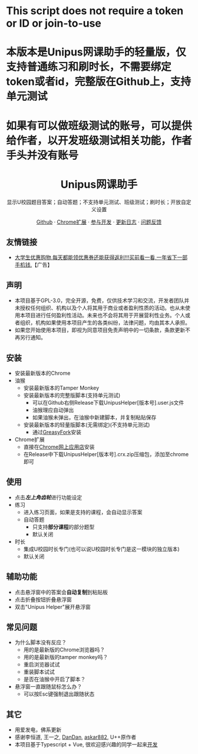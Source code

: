 # This script does not require a token or ID or join-to-use
# 本版本是Unipus网课助手的轻量版，仅支持普通练习和刷时长，不需要绑定token或者id，完整版在Github上，支持单元测试
# 如果有可以做班级测试的账号，可以提供给作者，以开发班级测试相关功能，作者手头并没有账号

<h1 align="center">Unipus网课助手</h1>

<p align="center">显示U校园题目答案；自动答题；不支持单元测试、班级测试；刷时长；开放自定义设置</p>

<p align="center">
<a href="https://github.com/SSmJaE/UnipusHelper">Github</a> · 
<a href="https://chrome.google.com/webstore/search/unipus%E7%BD%91%E8%AF%BE%E5%8A%A9%E6%89%8B">Chrome扩展</a> · 
<a href="docs/DEVELOPMENT.md">参与开发</a> · 
<a href="docs/CHANGELOG.md">更新日志</a> · 
<a href="https://github.com/SSmJaE/UnipusHelper/issues">问题反馈</a>
<!-- 
<a href="https://github.com/SSmJaE/WELearnHelper/issues">功能请求</a> · -->
</p>

## 友情链接
- <a href="https://jq.qq.com/?_wv=1027&amp;k=Hh7gvvDz" rel="nofollow">大学生优惠购物,每天都能领优惠券还能获得返利!!!买前看一看,一年省下一部手机钱.</a>【广告】

## 声明
- 本项目基于GPL-3.0，完全开源，免费，仅供技术学习和交流，开发者团队并未授权任何组织、机构以及个人将其用于商业或者盈利性质的活动。也从未使用本项目进行任何盈利性活动。未来也不会将其用于开展营利性业务。个人或者组织，机构如果使用本项目产生的各类纠纷，法律问题，均由其本人承担。
- 如果您开始使用本项目，即视为同意项目免责声明中的一切条款，条款更新不再另行通知。

## 安装
- 安装最新版本的Chrome
- 油猴
  - 安装最新版本的Tamper Monkey
  - 安装最新版本的完整版脚本(支持单元测试)
    - 可以在Github右侧Release下载UnipusHelper[版本号].user.js文件
    - 油猴理应自动弹出
    - 如果油猴未弹出，在油猴中新建脚本，并复制粘贴保存
  - 安装最新版本的轻量版脚本(无需绑定)(不支持单元测试)
    - 通过[GreasyFork](https://greasyfork.org/zh-CN/scripts/405123)安装
- Chrome扩展
  - 直接在[Chrome网上应用店](https://chrome.google.com/webstore/search/unipus%E7%BD%91%E8%AF%BE%E5%8A%A9%E6%89%8B)安装
  - 在Release中下载UnipusHelper[版本号].crx.zip压缩包，添加至chrome即可

## 使用
- 点击***左上角齿轮***进行功能设定
- 练习
  - 进入练习页面，如果是支持的课程，会自动显示答案
  - 自动答题
    - 只支持<b>部分课程</b>的部分题型
    - 默认关闭
- 时长
  - 集成U校园时长专门(也可以说U校园时长专门是这一模块的独立版本)
  - 默认关闭

## 辅助功能
- 点击悬浮窗中的答案会<b>自动复制</b>到粘贴板
- 点击折叠按钮折叠悬浮窗
- 双击"Unipus Helper"展开悬浮窗

## 常见问题
- 为什么脚本没有反应？
  - 用的是最新版的Chrome浏览器吗？
  - 用的是最新版的tamper monkey吗？
  - 重启浏览器试试
  - 重装脚本试试
  - 是否在油猴中开启了脚本？
- 悬浮窗一直跟随鼠标怎么办？
  - 可以按Esc键强制退出跟随状态

## 其它
- 用爱发电，佛系更新
- 感谢李恒道, 王一之, [DanDan](https://github.com/Dandanla), [askar882](https://greasyfork.org/zh-CN/users/291023-askar882), U++原作者
- 本项目基于Typescript + Vue, 很欢迎感兴趣的同学一起来[开发](docs/DEVELOPMENT.md)

